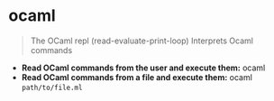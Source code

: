 # ocaml
> The OCaml repl (read-evaluate-print-loop)
> Interprets Ocaml commands
- **Read OCaml commands from the user and execute them:**
ocaml
- **Read OCaml commands from a file and execute them:**
ocaml `path/to/file.ml`
